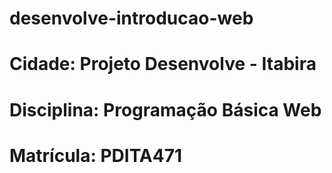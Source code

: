# desenvolve-introducao-web
# Cidade: Projeto Desenvolve - Itabira
# Disciplina: Programação Básica Web
# Matrícula: PDITA471
